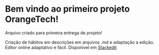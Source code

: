 # Bem vindo ao primeiro projeto OrangeTech! 

Arquivo criado para primeira entrega de projeto!

Criação de hábitos em descrições em arquivos .md e adaptação a edição.
Editor online adaptativo e fácil.
Disponível em [Stackedit](https://stackedit.io/app)
